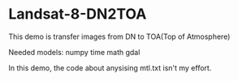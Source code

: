 # Landsat-8-DN2TOA
This demo is transfer images from DN to TOA(Top of Atmosphere)

Needed models:
numpy
time 
math
gdal

In this  demo, the code about anysising mtl.txt isn't my effort.
